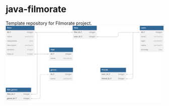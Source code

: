 # java-filmorate
Template repository for Filmorate project.
![database_scheme](/database_scheme.svg)
